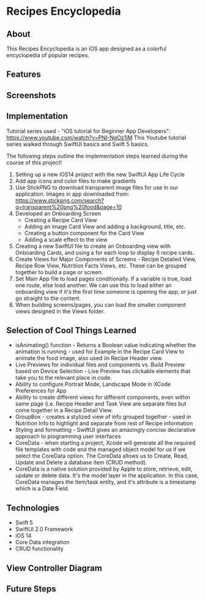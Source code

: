 #  Recipes Encyclopedia

## About

This Recipes Encyclopedia is an iOS app designed as a colorful encyclopedia of popular recipes. 

## Features

## Screenshots

## Implementation 
Tutorial series used - "iOS tutorial for Beginner App Developers": https://www.youtube.com/watch?v=PNI-NgOz1jM
This Youtube tutorial series walked through SwiftUI basics and Swift 5 basics. 


The following steps outline the implementation steps learned during the course of this project!

1. Setting up a new iOS14 project with the new SwiftUI App Life Cycle
2. Add app icons and color files to make gradients
3. Use StickPNG to download transparent image files for use in our application. Images in app downloaded from: https://www.stickpng.com/search?q=transparent%20png%20food&page=10
4. Developed an Onboarding Screen
    - Creating a Recipe Card View
    - Adding an image Card View and adding a background, title, etc.
    - Creating a button component for the Card View
    - Adding a scale effect to the view
5. Creating a new SwiftUI file to create an Onboarding view with Onboarding Cards, and using a for each loop to display 6 recipe cards.
6. Create Views for Major Components of Screens - Recipe Detailed View, Recipe Row View, Nutrition Facts Views, etc. These can be grouped together to build a page or screen. 
7. Set Main App file to load pages conditionally. If a variable is true, load one route, else load another. We can use this to load either an onboarding view if it's the first time someone is opening the app, or just go straight to the content. 
8. When building screens/pages, you can load the smaller component views designed in the Views folder. 

## Selection of Cool Things Learned
- isAnimating() function - Returns a Boolean value indicating whether the animation is running - used for Example in the Recipe Card View to animate the food image, also used iin Recipe Header view. 
- Live Previews for individual files and components vs. Build Preview based on Device Selection - Live Preview has clickable elements that take you to the relevant place in code. 
- Ability to configure Portrait Mode, Landscape Mode in XCode Preferences for App
- Ability to create different views for different components, even within same page (i.e. Recipe Header and Task View are separate files but come together in a Recipe Detail View.
- GroupBox - creates a stylized view of info grouped together - used in Nutrition Info to highlight and separate from rest of Recipe information
- Styling and formatting - SwiftUI gives an amazingly concise declarative approach to programming user interfaces
- CoreData - when starting a project, Xcode will generate all the required file templates with code and the managed object model for us if we select the CoreData option. The CoreData allows us to Create, Read, Update and Delete a database item (CRUD method). 
-  CoreData is a native solution provided by Apple to store, retrieve, edit, update or delete data. It's the model layer in the application. In this case, CoreData manages the item/task entity, and it's attribute is a timestamp which is a Date Field. 


## Technologies
- Swift 5
- SwiftUI 2.0 Framework
- iOS 14
- Core Data integration
- CRUD functionality

## View Controller Diagram

## Future Steps





